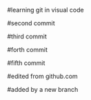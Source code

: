 #learning git in visual code

#second commit

#third commit

#forth commit

#fifth commit

#edited from github.com

#added by a new branch
